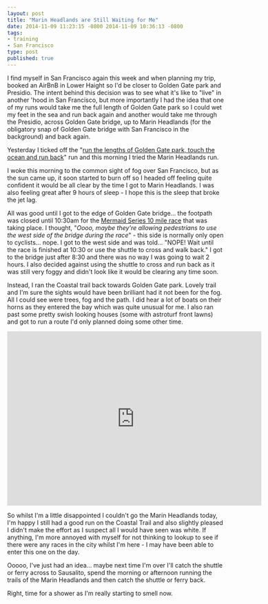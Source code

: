 ```yaml
---
layout: post
title: "Marin Headlands are Still Waiting for Me"
date: 2014-11-09 11:23:15 -0800 2014-11-09 10:36:13 -0800
tags:
- training
- San Francisco
type: post
published: true
---
```


I find myself in San Francisco again this week and when planning my trip, booked an AirBnB in Lower Haight so I'd be closer to Golden Gate park and Presidio.  The intent behind this decision was to see what it's like to "live" in another 'hood in San Francisco, but more importantly I had the idea that one of my runs would take me the full length of Golden Gate park so I could wet my feet in the sea and run back again and another would take me through the Presidio, across Golden Gate bridge, up to Marin Headlands (for the obligatory snap of Golden Gate bridge with San Francisco in the background) and back again.

Yesterday I ticked off the "[run the lengths of Golden Gate park, touch the ocean and run back](http://www.strava.com/activities/216924680)" run and this morning I tried the Marin Headlands run.

I woke this morning to the common sight of fog over San Francisco, but as the sun came up, it soon started to burn off so I headed off feeling quite confident it would be all clear by the time I got to Marin Headlands. I was also feeling great after 9 hours of sleep - I hope this is the sleep that broke the jet lag.

All was good until I got to the edge of Golden Gate bridge... the footpath was closed until 10:30am for the [Mermaid Series 10 mile race](http://www.mermaidseries.com/#!__san-francisco) that was taking place. I thought, "_Oooo, maybe they're allowing pedestrians to use the west side of the bridge during the race_" - this side is normally only open to cyclists... nope. I got to the west side and was told... "NOPE! Wait until the race is finished at 10:30 or use the shuttle to cross and walk back."  I got to the bridge just after 8:30 and there was no way I was going to wait 2 hours.  I also decided against using the shuttle to cross and run back as it was still very foggy and didn't look like it would be clearing any time soon.

Instead, I ran the Coastal trail back towards Golden Gate park.  Lovely trail and I'm sure the sights would have been brilliant had it not been for the fog.  All I could see were trees, fog and the path.  I did hear a lot of boats on their horns as they entered the bay which was quite unusual for me.  I also ran past some pretty swish looking houses (some with astroturf front lawns) and got to run a route I'd only planned doing some other time.

<div class="center"><iframe height='405' width='590' frameborder='0' allowtransparency='true' scrolling='no' src='https://www.strava.com/activities/217419869/embed/9dddd11c53206613246911d1946aad0279ad966a'></iframe></div>

So whilst I'm a little disappointed I couldn't go the Marin Headlands today, I'm happy I still had a good run on the Coastal Trail and also slightly pleased I didn't make the effort as I suspect all I would have seen was white. If anything, I'm more annoyed with myself for not thinking to lookup to see if there were any races in the city whilst I'm here - I may have been able to enter this one on the day.

Ooooo, I've just had an idea... maybe next time I'm over I'll catch the shuttle or ferry across to Sausalito, spend the morning or afternoon running the trails of the Marin Headlands and then catch the shuttle or ferry back.

Right, time for a shower as I'm really starting to smell now.
